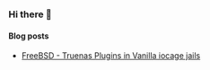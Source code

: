 ### Hi there 👋

#### Blog posts
<!-- BLOG-POST-LIST:START -->
- [FreeBSD - Truenas Plugins in Vanilla iocage jails](https://www.hagen-bauer.de/2020/12/truenas-plugins-in-vanilla-iocage-verwenden.html)
<!-- BLOG-POST-LIST:END -->

<!--
**hagenbauer/hagenbauer** is a ✨ _special_ ✨ repository because its `README.md` (this file) appears on your GitHub profile.

Here are some ideas to get you started:

- 🔭 I’m currently working on ...
- 🌱 I’m currently learning ...
- 👯 I’m looking to collaborate on ...
- 🤔 I’m looking for help with ...
- 💬 Ask me about ...
- 📫 How to reach me: ...
- 😄 Pronouns: ...
- ⚡ Fun fact: ...
-->
